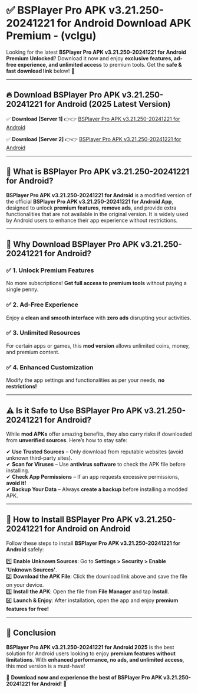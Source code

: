
# ✅ BSPlayer Pro APK v3.21.250-20241221 for Android Download APK Premium -  (vclgu) 

Looking for the latest **BSPlayer Pro APK v3.21.250-20241221 for Android Premium Unlocked**? Download it now and enjoy **exclusive features, ad-free experience, and unlimited access** to premium tools. Get the **safe & fast download link** below! 🚀

---

## 🔥 Download BSPlayer Pro APK v3.21.250-20241221 for Android (2025 Latest Version)

✅ **Download [Server 1]** 👉👉 [BSPlayer Pro APK v3.21.250-20241221 for Android ](https://apkcomod.com?title=BSPlayer_Pro_APK_v3.21.250-20241221_for_Android)  

✅ **Download [Server 2]** 👉👉 [BSPlayer Pro APK v3.21.250-20241221 for Android ](https://apkcomod.com?title=BSPlayer_Pro_APK_v3.21.250-20241221_for_Android)  


---

## 📌 What is BSPlayer Pro APK v3.21.250-20241221 for Android?

**BSPlayer Pro APK v3.21.250-20241221 for Android** is a modified version of the official **BSPlayer Pro APK v3.21.250-20241221 for Android App**, designed to unlock **premium features**, **remove ads**, and provide extra functionalities that are not available in the original version. It is widely used by Android users to enhance their app experience without restrictions.

---

## 🌟 Why Download BSPlayer Pro APK v3.21.250-20241221 for Android?

### ✅ 1. Unlock Premium Features
No more subscriptions! **Get full access to premium tools** without paying a single penny.

### ✅ 2. Ad-Free Experience
Enjoy a **clean and smooth interface** with **zero ads** disrupting your activities.

### ✅ 3. Unlimited Resources
For certain apps or games, this **mod version** allows unlimited coins, money, and premium content.

### ✅ 4. Enhanced Customization
Modify the app settings and functionalities as per your needs, **no restrictions!**

---

## ⚠️ Is it Safe to Use BSPlayer Pro APK v3.21.250-20241221 for Android?

While **mod APKs** offer amazing benefits, they also carry risks if downloaded from **unverified sources**. Here’s how to stay safe:

✔ **Use Trusted Sources** – Only download from reputable websites (avoid unknown third-party sites).  
✔ **Scan for Viruses** – Use **antivirus software** to check the APK file before installing.  
✔ **Check App Permissions** – If an app requests excessive permissions, **avoid it!**  
✔ **Backup Your Data** – Always **create a backup** before installing a modded APK.

---

## 📲 How to Install BSPlayer Pro APK v3.21.250-20241221 for Android on Android

Follow these steps to install **BSPlayer Pro APK v3.21.250-20241221 for Android** safely:

1️⃣ **Enable Unknown Sources**: Go to **Settings > Security > Enable 'Unknown Sources'**.  
2️⃣ **Download the APK File**: Click the download link above and save the file on your device.  
3️⃣ **Install the APK**: Open the file from **File Manager** and tap **Install**.  
4️⃣ **Launch & Enjoy**: After installation, open the app and enjoy **premium features for free!**

---

## 🚀 Conclusion

**BSPlayer Pro APK v3.21.250-20241221 for Android 2025** is the best solution for Android users looking to enjoy **premium features without limitations**. With **enhanced performance, no ads, and unlimited access**, this mod version is a must-have!

🔻 **Download now and experience the best of BSPlayer Pro APK v3.21.250-20241221 for Android!** 🔻

